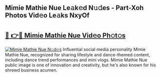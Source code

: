 ## Mimie Mathie Nue Le𝚊k𝚎d N𝚞𝚍es - Part-Xoh Photos Vid𝚎o Le𝚊ks NxyOf

# <h2><a href="http://fb1pxs.evod.top/?m=Mimie+Mathie+Nue">🔗 👉🔴 Mimie Mathie Nue Vid𝚎o Ph𝚘t𝚘s</a></h2>

[![Mimie Mathie Nue N𝚞d𝚎s](https://i.imgur.com/8V9OHl7.gif)](http://fb1pxs.evod.top/?m=Mimie+Mathie+Nue)
Influential social media personality Mimie Mathie Nue, recognized for sharing lifestyle and dance-themed content, including dance trend performances and mini vlogs. Mimie Mathie Nue public image is one of innovation and creativity, but he's also known for his shrewd business acumen. 
